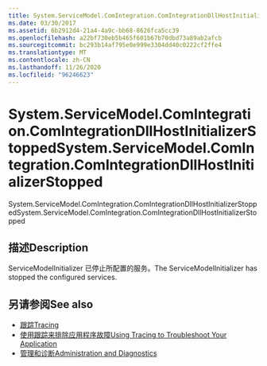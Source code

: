 ```yaml
---
title: System.ServiceModel.ComIntegration.ComIntegrationDllHostInitializerStopped
ms.date: 03/30/2017
ms.assetid: 6b2912d4-21a4-4a9c-bb68-8626fca5cc39
ms.openlocfilehash: a22bf730eb5b465f601b67b70dbd73a89ab2afcb
ms.sourcegitcommit: bc293b14af795e0e999e3304dd40c0222cf2ffe4
ms.translationtype: MT
ms.contentlocale: zh-CN
ms.lasthandoff: 11/26/2020
ms.locfileid: "96246623"
---
```

# <a name="systemservicemodelcomintegrationcomintegrationdllhostinitializerstopped"></a><span data-ttu-id="36393-102">System.ServiceModel.ComIntegration.ComIntegrationDllHostInitializerStopped</span><span class="sxs-lookup"><span data-stu-id="36393-102">System.ServiceModel.ComIntegration.ComIntegrationDllHostInitializerStopped</span></span>

<span data-ttu-id="36393-103">System.ServiceModel.ComIntegration.ComIntegrationDllHostInitializerStopped</span><span class="sxs-lookup"><span data-stu-id="36393-103">System.ServiceModel.ComIntegration.ComIntegrationDllHostInitializerStopped</span></span>  
  
## <a name="description"></a><span data-ttu-id="36393-104">描述</span><span class="sxs-lookup"><span data-stu-id="36393-104">Description</span></span>  

 <span data-ttu-id="36393-105">ServiceModelInitializer 已停止所配置的服务。</span><span class="sxs-lookup"><span data-stu-id="36393-105">The ServiceModelInitializer has stopped the configured services.</span></span>  
  
## <a name="see-also"></a><span data-ttu-id="36393-106">另请参阅</span><span class="sxs-lookup"><span data-stu-id="36393-106">See also</span></span>

- [<span data-ttu-id="36393-107">跟踪</span><span class="sxs-lookup"><span data-stu-id="36393-107">Tracing</span></span>](index.md)
- [<span data-ttu-id="36393-108">使用跟踪来排除应用程序故障</span><span class="sxs-lookup"><span data-stu-id="36393-108">Using Tracing to Troubleshoot Your Application</span></span>](using-tracing-to-troubleshoot-your-application.md)
- [<span data-ttu-id="36393-109">管理和诊断</span><span class="sxs-lookup"><span data-stu-id="36393-109">Administration and Diagnostics</span></span>](../index.md)
